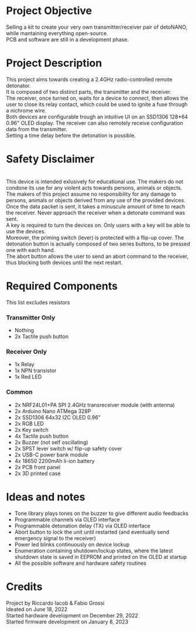 # Project Objective
Selling a kit to create your very own transmitter/receiver pair of detoNANO, while mantaining everything open-source.
<br>
PCB and software are still in a development phase.

# Project Description
This project aims towards creating a 2.4GHz radio-controlled remote detonator.
<br>
It is composed of two distinct parts, the transmitter and the receiver.
<br>
The receiver, once turned on, waits for a device to connect, then allows the user to close its relay contact, which could be used to ignite a fuse through a nichrome wire.
<br>
Both devices are configurable trough an intuitive UI on an SSD1306 128*64 0.96" OLED display. The receiver can also remotely receive configuration data from the transmitter.
<br>
Setting a time delay before the detonation is possible.

# Safety Disclaimer
<br>
This device is intended exlusively for educational use. The makers do not condone its use for any violent acts towards persons, animals or objects.
<br>
The makers of this project assume no responsibility for any damage to persons, animals or objects derived from any use of the provided devices.
<br>
Once the data packet is sent, it takes a minuscule amount of time to reach the receiver. Never approach the receiver when a detonate command was sent.
<br>
A key is required to turn the devices on. Only users with a key will be able to use the devices.
<br>
Moreover, the priming switch (lever) is protected with a flip-up cover. The detonation button is actually composed of two series buttons, to be pressed one with each hand.
<br>
The abort button allows the user to send an abort command to the receiver, thus blocking both devices until the next restart.

# Required Components
This list excludes resistors

### Transmitter Only
- Nothing
- 2x Tactile push button

### Receiver Only
- 1x Relay
- 1x NPN transistor
- 1x Red LED

### Common
- 2x NRF24L01+PA SPI 2.4GHz transreceiver module (with antenna)
- 2x Arduino Nano ATMega 328P
- 2x SSD1306 64x32 I2C OLED 0.96"
- 2x RGB LED
- 2x Key switch
- 4x Tactile push button
- 2x Buzzer (not self oscillating)
- 2x SPST lever switch w/ flip-up safety cover
- 2x USB-C power bank module
- 4x 18650 2200mAh li-ion battery
- 2x PCB front panel
- 2x 3D printed case

# Ideas and notes
- Tone library plays tones on the buzzer to give different audio feedbacks
- Programmable channels via OLED interface
- Programmable detonation delay (TX) via OLED interface
- Abort button to lock the unit until restarted (and eventually send emergency signal to the receiver)
- Power led blinks continuously on device lockup
- Enumeration containing shutdown/lockup states, where the latest shutdown state is saved in EEPROM and printed on the OLED at startup
- All the possible software and hardware safety routines

# Credits
Project by Riccardo Iacob & Fabio Grossi
<br>
Ideated on June 18, 2022
<br>
Started hardware development on December 29, 2022
<br>
Started firmware development on January 8, 2023
